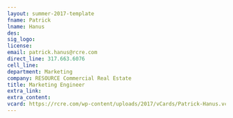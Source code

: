```yaml
---
layout: summer-2017-template 
fname: Patrick
lname: Hanus
des: 
sig_logo: 
license: 
email: patrick.hanus@rcre.com
direct_line: 317.663.6076
cell_line: 
department: Marketing
company: RESOURCE Commercial Real Estate
title: Marketing Engineer
extra_link: 
extra_content: 
vcard: https://rcre.com/wp-content/uploads/2017/vCards/Patrick-Hanus.vcf
---
```

